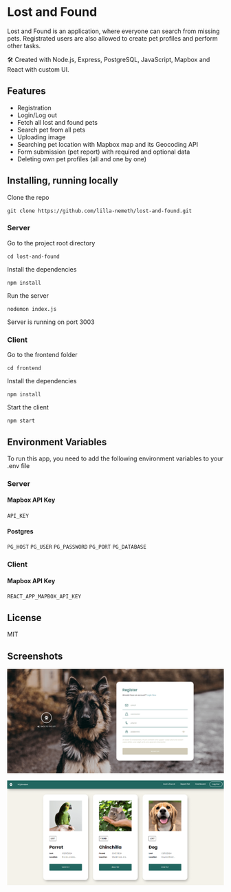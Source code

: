 # Lost and Found

Lost and Found is an application, where everyone can search from missing pets. Registrated users are also allowed to create pet profiles and perform other tasks. 

🛠 Created with Node.js, Express, PostgreSQL, JavaScript, Mapbox and React with custom UI.

## Features

- Registration
- Login/Log out
- Fetch all lost and found pets
- Search pet from all pets
- Uploading image
- Searching pet location with Mapbox map and its Geocoding API
- Form submission (pet report) with required and optional data
- Deleting own pet profiles (all and one by one)

## Installing, running locally  

Clone the repo

```
git clone https://github.com/lilla-nemeth/lost-and-found.git
```

### Server

Go to the project root directory
```
cd lost-and-found
```

Install the dependencies

```
npm install
```

Run the server
```
nodemon index.js
```
Server is running on port 3003

### Client

Go to the frontend folder
```
cd frontend
```
Install the dependencies

```
npm install
```

Start the client
```
npm start
```

## Environment Variables

To run this app, you need to add the following environment variables to your .env file

### Server

#### Mapbox API Key

`API_KEY`

#### Postgres

`PG_HOST`
`PG_USER`
`PG_PASSWORD`
`PG_PORT`
`PG_DATABASE`

### Client

#### Mapbox API Key
`REACT_APP_MAPBOX_API_KEY`

## License

MIT

## Screenshots

![Registration](https://raw.githubusercontent.com/lilla-nemeth/lost-and-found/dbab47a1f3516893ec324a86fd9e7550202a1407/frontend/src/assets/images/screenshots/app_screenshot_00.png)

![Pet List](https://raw.githubusercontent.com/lilla-nemeth/lost-and-found/dbab47a1f3516893ec324a86fd9e7550202a1407/frontend/src/assets/images/screenshots/app_screenshot_05.png)
